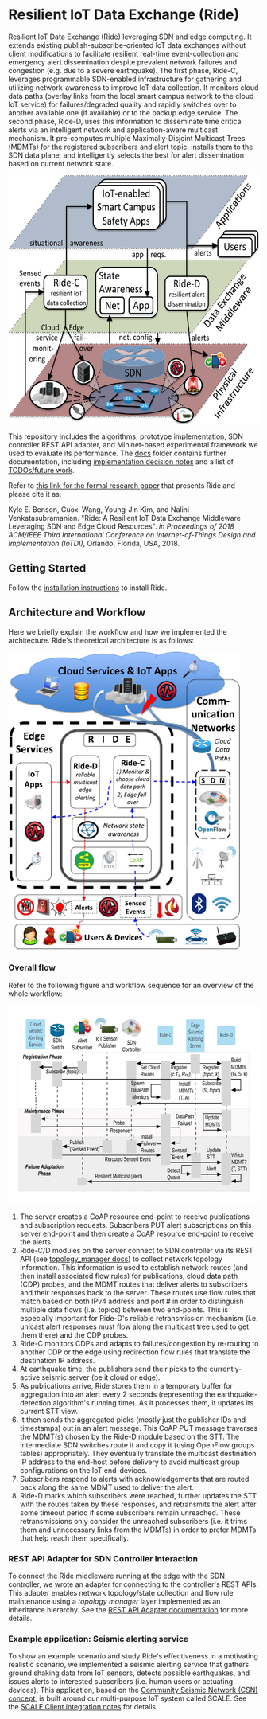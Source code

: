 # Resilient IoT Data Exchange (Ride)

Resilient IoT Data Exchange (Ride) leveraging SDN and edge computing.
It extends existing publish-subscribe-oriented IoT data exchanges without client modifications to facilitate resilient real-time event-collection and emergency alert dissemination despite prevalent network failures and congestion (e.g. due to a severe earthquake).
The first phase, Ride-C, leverages programmable SDN-enabled infrastructure for gathering and utilizing network-awareness to improve IoT data collection.
It monitors cloud data paths (overlay links from the local smart campus network to the cloud IoT service) for failures/degraded quality and rapidly switches over to another available one (if available) or to the backup edge service.
The second phase, Ride-D, uses this information to disseminate time critical alerts via an intelligent network and application-aware multicast mechanism.
It pre-computes multiple Maximally-Disjoint Multicast Trees (MDMTs) for the registered subscribers and alert topic, installs them to the SDN data plane, and intelligently selects the best for alert dissemination based on current network state.

<img src="docs/approach.png" height=500>

This repository includes the algorithms, prototype implementation, SDN controller REST API adapter, and Mininet-based experimental framework we used to evaluate its performance.
The [docs](docs/) folder contains further documentation, including [implementation decision notes](docs/IMPLEMENTATION_NOTES.md) and a list of [TODOs/future work](docs/TODO.md).

Refer to [this link for the formal research paper](http://www.ics.uci.edu/~dsm/papers/2018/ride-iotdi-2018.pdf) that presents Ride and please cite it as:

Kyle E. Benson, Guoxi Wang, Young-Jin Kim, and Nalini Venkatasubramanian. "Ride: A Resilient IoT Data Exchange Middleware Leveraging SDN and Edge Cloud Resources". *in Proceedings of 2018 ACM/IEEE Third International Conference on Internet-of-Things Design and Implementation (IoTDI)*, Orlando, Florida, USA, 2018.

## Getting Started

Follow the [installation instructions](docs/INSTALL.md) to install Ride.


## Architecture and Workflow

Here we briefly explain the workflow and how we implemented the architecture.
Ride's theoretical architecture is as follows:

<img src="docs/ride_architecture.png" height=600>

### Overall flow

Refer to the following figure and workflow sequence for an overview of the whole workflow:

<img src="docs/ride_workflow.png" height=400>

1) The server creates a CoAP resource end-point to receive publications and subscription requests. Subscribers PUT alert subscriptions on this server end-point and then create a CoAP resource end-point to receive the alerts.
2) Ride-C/D modules on the server connect to SDN controller via its REST API (see [topology_manager docs](topology_manager/README.md)) to collect network topology information.  This information is used to establish network routes (and then install associated flow rules) for publications, cloud data path (CDP) probes, and the MDMT routes that deliver alerts to subscribers and their responses back to the server.  These routes use flow rules that match based on both IPv4 address and port # in order to distinguish multiple data flows (i.e. topics) between two end-points.  This is especially important for Ride-D's reliable retransmission mechanism (i.e. unicast alert responses must flow along the multicast tree used to get them there) and the CDP probes.
3) Ride-C monitors CDPs and adapts to failures/congestion by re-routing to another CDP or the edge using redirection flow rules that translate the destination IP address.
3) At earthquake time, the publishers send their picks to the currently-active seismic server (be it cloud or edge).
4) As publications arrive, Ride stores them in a temporary buffer for aggregation into an alert every 2 seconds (representing the earthquake-detection algorithm's running time).  As it processes them, it updates its current STT view.
6) It then sends the aggregated picks (mostly just the publisher IDs and timestamps) out in an alert message.
 This CoAP PUT message traverses the MDMT(s) chosen by the Ride-D module based on the STT.
The intermediate SDN switches route it and copy it (using OpenFlow groups tables) appropriately.  They eventually translate the multicast destination IP address to the end-host before delivery to avoid multicast group configurations on the IoT end-devices.
7) Subscribers respond to alerts with acknowledgements that are routed back along the same MDMT used to deliver the alert.
8) Ride-D marks which subscribers were reached, further updates the STT with the routes taken by these responses, and retransmits the alert after some timeout period if some subscribers remain unreached.  These retransmissions only consider the unreached subscribers (i.e. it trims them and unnecessary links from the MDMTs) in order to prefer MDMTs that help reach them specifically.

### REST API Adapter for SDN Controller Interaction

To connect the Ride middleware running at the edge with the SDN controller, we wrote an adapter for connecting to the controller's REST APIs.
This adapter enables network topology/state collection and flow rule maintenance using a *topology manager* layer implemented as an inheritance hierarchy.
See the [REST API Adapter documentation](topology_manager/README.md) for more details.

### Example application: Seismic alerting service

To show an example scenario and study Ride's effectiveness in a motivating realistic scenario, we implemented a seismic alerting service that gathers ground shaking data from IoT sensors, detects possible earthquakes, and issues alerts to interested subscribers (i.e. human users or actuating devices).
This application, based on the [Community Seismic Network (CSN) concept](http://csn.caltech.edu/), is built around our multi-purpose IoT system called SCALE.
See the [SCALE Client integration notes](docs/SCALE_CLIENT_INTEGRATION.md) for details.


